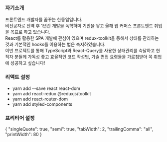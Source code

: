 ### 자기소개

프론트엔드 개발자를 꿈꾸는 한동엽입니다.  
비전공자로 전역 후 1년간 개발을 독학하며 기반을 쌓고 올해 웹 커머스 프론트엔드 취업을 목표로 하고 있습니다.  
React를 활용한 SPA 개발에 관심이 있으며 redux-toolkit을 통해서 상태를 관리하는 것과 기본적인 hooks를 이용하는 법은 숙지하였습니다.  
이번 프로젝트를 통해 TypeScript와 React-Query를 사용한 상태관리를 숙달하고 현직자 분들께 가독성 좋고 효율적인 코드 작성법, 기술 면접 요령들을 가르침받아 꼭 취업에 성공하고 싶습니다!

### 리액트 설정

- yarn add --save react react-dom
- yarn add react-redux @reduxjs/toolkit
- yarn add react-router-dom
- yarn add styled-components

### 프리티어 설정

{
"singleQuote": true,
"semi": true,
"tabWidth": 2,
"trailingComma": "all",
"printWidth": 80
}
